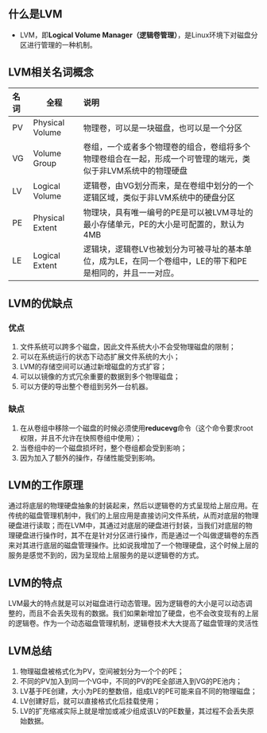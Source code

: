 ## 什么是LVM

- LVM，即**Logical Volume Manager（逻辑卷管理）**，是Linux环境下对磁盘分区进行管理的一种机制。

## LVM相关名词概念

| 名词 | 全程            | 说明                                                         |
| :--- | --------------- | :----------------------------------------------------------- |
| PV   | Physical Volume | 物理卷，可以是一块磁盘，也可以是一个分区                     |
| VG   | Volume Group    | 卷组，一个或者多个物理卷的组合，卷组将多个物理卷组合在一起，形成一个可管理的端元，类似于非LVM系统中的物理硬盘 |
| LV   | Logical Volume  | 逻辑卷，由VG划分而来，是在卷组中划分的一个逻辑区域，类似于非LVM系统中的硬盘分区 |
| PE   | Physical Extent | 物理块，具有唯一编号的PE是可以被LVM寻址的最小存储单元，PE的大小是可配置的，默认为4MB |
| LE   | Logical Extent  | 逻辑块，逻辑卷LV也被划分为可被寻址的基本单位，成为LE，在同一个卷组中，LE的带下和PE是相同的，并且一一对应。 |
## LVM的优缺点

### 优点

1. 文件系统可以跨多个磁盘，因此文件系统大小不会受物理磁盘的限制；
2. 可以在系统运行的状态下动态扩展文件系统的大小；
3. LVM的存储空间可以通过新增磁盘的方式扩容；
4. 可以以镜像的方式冗余重要的数据到多个物理磁盘；
5. 可以方便的导出整个卷组到另外一台机器。

### 缺点

1. 在从卷组中移除一个磁盘的时候必须使用**reducevg**命令（这个命令要求root权限，并且不允许在快照卷组中使用）；
2. 当卷组中的一个磁盘损坏时，整个卷组都会受到影响；
3. 因为加入了额外的操作，存储性能受到影响。

## LVM的工作原理

​        通过将底层的物理硬盘抽象的封装起来，然后以逻辑卷的方式呈现给上层应用。在传统的磁盘管理机制中，我们的上层应用是直接访问文件系统，从而对底层的物理硬盘进行读取；而在LVM中，其通过对底层的硬盘进行封装，当我们对底层的物理硬盘进行操作时，其不在是针对分区进行操作，而是通过一个叫做逻辑卷的东西来对其进行底层的磁盘管理操作。比如说我增加了一个物理硬盘，这个时候上层的服务是感觉不到的，因为呈现给上层服务的是以逻辑卷的方式。

## LVM的特点

​        LVM最大的特点就是可以对磁盘进行动态管理。因为逻辑卷的大小是可以动态调整的，而且不会丢失现有的数据。我们如果新增加了硬盘，也不会改变现有的上层的逻辑卷。作为一个动态磁盘管理机制，逻辑卷技术大大提高了磁盘管理的灵活性

## LVM总结

1. 物理磁盘被格式化为PV，空间被划分为一个个的PE；
2. 不同的PV加入到同一个VG中，不同的PV的PE全部进入到VG的PE池内；
3. LV基于PE创建，大小为PE的整数倍，组成LV的PE可能来自不同的物理磁盘；
4. LV创建好后，就可以直接格式化后挂载使用；
5. LV的扩充缩减实际上就是增加或减少组成该LV的PE数量，其过程不会丢失原始数据。